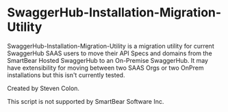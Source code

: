 # SwaggerHub-Installation-Migration-Utility

SwaggerHub-Installation-Migration-Utility is a migration utility for current SwaggerHub SAAS users to move their API Specs and domains from the SmartBear Hosted SwaggerHub to an On-Premise SwaggerHub. It may have extensibility for moving between two SAAS Orgs or two OnPrem installations but this isn't currently tested. 

Created by Steven Colon. 

This script is not supported by SmartBear Software Inc.




